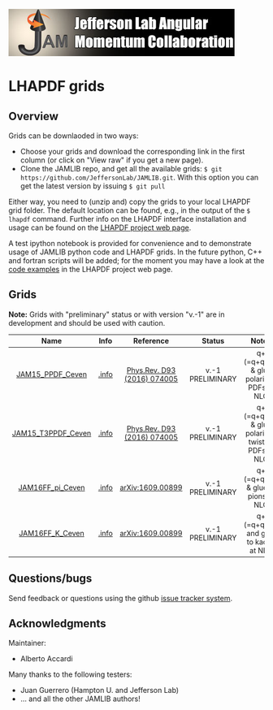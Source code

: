[![jamlogo](../gallery/jam.jpg)](http://www.jlab.org/jam)

# LHAPDF grids 

## Overview

Grids can be downlaoded in two ways:

* Choose your grids and download the corresponding link in the first column (or click on "View raw" if you get a new page).
* Clone the JAMLIB repo, and get all the available grids:  `$ git https://github.com/JeffersonLab/JAMLIB.git`. With this option you can get the latest version by issuing `$ git pull`

Either way, you need to (unzip and) copy the grids to your local LHAPDF grid folder. The default location can be found, e.g., in the output of the `$ lhapdf` command. Further info on the LHAPDF interface installation and usage can be found on the [LHAPDF project web page](https://lhapdf.hepforge.org/).

A test ipython notebook is provided for convenience and to demonstrate usage of JAMLIB python code and LHAPDF grids. In the future python, C++ and fortran scripts will be added; for the moment you may have a look at the  [code examples](https://lhapdf.hepforge.org/codeexamples.html) in the LHAPDF project web page.

## Grids

**Note:** Grids with "preliminary" status or with version "v.-1" are in development and should be used with caution.

| Name                                         | Info                                            | Reference                                                      | Status | Notes                                       |
| :--:                                         | :--:                                            | :--:                                                           | :--:   | :--:                                        |
| [JAM15_PPDF_Ceven](zip/JAM15_PPDF_Ceven.zip) | [.info](GRIDS/JAM15_PPDF_Ceven/JAM15_PPDF_Ceven.info) | [Phys.Rev. D93 (2016) 074005](http://inspirehep.net/record/1418180?ln=en) | v.-1  PRELIMINARY   | q+ (=q+qbar) & glue polarized PDFs at NLO     |
| [JAM15_T3PPDF_Ceven](zip/JAM15_PPDF_Ceven.zip) | [.info](GRIDS/JAM15_T3PPDF_Ceven/JAM15_T3PPDF_Ceven.info) | [Phys.Rev. D93 (2016) 074005](http://inspirehep.net/record/1418180?ln=en) | v.-1  PRELIMINARY   | q+ (=q+qbar) & glue polarized twist-3 PDFs  at NLO     |
| [JAM16FF_pi_Ceven](zip/JAM16FF_pi_Ceven.zip) | [.info](GRIDS/JAM16FF_pi_Ceven/JAM16FF_pi_Ceven.info) | [arXiv:1609.00899](http://inspirehep.net/record/1485196) | v.-1  PRELIMINARY   | q+ (=q+qbar) & glue to pions at NLO     |
| [JAM16FF_K_Ceven](zip/JAM16FF_K_Ceven.zip)   | [.info](GRIDS/JAM16FF_K_Ceven/JAM16FF_K_Ceven.info)   | [arXiv:1609.00899](http://inspirehep.net/record/1485196) | v.-1  PRELIMINARY   | q+ (=q+qbar) and glue to kaons at NLO             |


## Questions/bugs

Send feedback or questions using the github 
[issue tracker system](https://github.com/JeffersonLab/JAMLIB/issues).


## Acknowledgments

Maintainer:
* Alberto Accardi

Many thanks to the following testers:
* Juan Guerrero (Hampton U. and Jefferson Lab)
* ... and all the other JAMLIB authors! 
